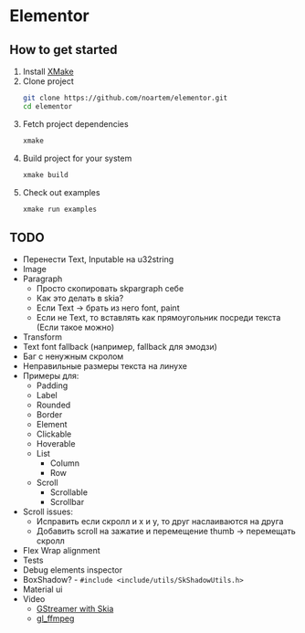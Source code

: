 # Elementor

## How to get started

1. Install [XMake](https://xmake.io)
2. Clone project
    ```bash
    git clone https://github.com/noartem/elementor.git
    cd elementor
    ```
3. Fetch project dependencies
    ```bash
    xmake
    ```
4. Build project for your system
    ```bash
    xmake build
    ```
5. Check out examples
    ```bash
    xmake run examples
    ```

## TODO

* Перенести Text, Inputable на u32string
* Image
* Paragraph
    * Просто скопировать skpargraph себе
    * Как это делать в skia?
    * Если Text -> брать из него font, paint
    * Если не Text, то вставлять как прямоугольник посреди текста (Если такое можно)
* Transform
* Text font fallback (например, fallback для эмодзи)
* Баг с ненужным скролом
* Неправильные размеры текста на линухе
* Примеры для:
    * Padding
    * Label
    * Rounded
    * Border
    * Element
    * Clickable
    * Hoverable
    * List
        * Column
        * Row
    * Scroll
        * Scrollable
        * Scrollbar
* Scroll issues:
    * Исправить если скролл и x и y, то друг наслаиваются на друга
    * Добавить scroll на зажатие и перемещение thumb -> перемещать скролл
* Flex Wrap alignment
* Tests
* Debug elements inspector
* BoxShadow? - `#include <include/utils/SkShadowUtils.h>`
* Material ui
* Video
    * [GStreamer with Skia](https://stackoverflow.com/questions/65687577/is-there-a-way-i-can-turn-video-frames-from-gstreamer-to-skimage-instances-to-be)
    * [gl_ffmpeg](https://gist.github.com/rcolinray/7552384)
    
